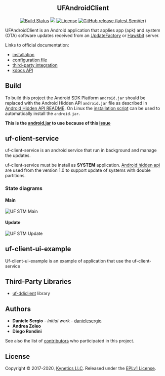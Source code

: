 <h2 align="center">UFAndroidClient</h2>
<p align="center">
<a href="https://github.com/Kynetics/uf-android-client/actions/workflows/pipeline-build.yml"><img alt="Build Status" src="https://github.com/Kynetics/uf-android-client/actions/workflows/pipeline-build.yml/badge.svg"></a>
<a href="https://codeclimate.com/github/Kynetics/uf-android-client/maintainability"><img src="https://api.codeclimate.com/v1/badges/3dcb8f7ce1c2a6c9f9e2/maintainability" /></a>
<a href="http://www.eclipse.org/legal/epl-v10.html"><img alt="License" src="https://img.shields.io/badge/License-EPL%201.0-red.svg"></a>
<a href="https://jitpack.io/#kynetics/uf-android-client"><img alt="GitHub release (latest SemVer)" src="https://img.shields.io/github/v/release/kynetics/uf-android-client"></a>
</p>

UFAndroidClient is an Android application that applies app (apk) and system (OTA) software updates received from an [UpdateFactory](https://www.kynetics.com/iot-platform-update-factory) or [Hawkbit](https://eclipse.org/hawkbit/) server.

Links to official documentation:
- [installation](https://docs.updatefactory.io/devices/android/android-client-packages/)
- [configuration file](https://docs.updatefactory.io/devices/android/android-config-files/)
- [third-party integration](https://docs.updatefactory.io/devices/android/third-party-integration-v1/)
- [kdocs API](https://kynetics.github.io/uf-android-client/)

## Build
To build this project the Android SDK Platform `android.jar` should be replaced with the Android Hidden API `android.jar` file as described in [Android Hidden API README](https://github.com/anggrayudi/android-hidden-api).
On Linux the [installation script](install_android-hidden-api-jar.sh) can be used to automatically install the `android.jar`.

**This is the [android.jar](https://github.com/Reginer/aosp-android-jar/blob/main/android-30/android.jar) 
to use because of this [issue](https://github.com/anggrayudi/android-hidden-api/issues/84)**

## uf-client-service
uf-client-service is an android service that run in background and manage the updates.

uf-client-service must be install as **SYSTEM** application. [Android hidden api](https://github.com/anggrayudi/android-hidden-api) 
are used from the version 1.0 to support update of systems with double partitions.

### State diagrams
#### Main
![UF STM Main](https://drive.google.com/uc?export=view&id=1g8r0gk7tNlrCbquzMlhXmDDGMxYc6kxT)
#### Update
![UF STM Update](https://drive.google.com/uc?export=view&id=1-EWX7pIpEWcBf3RFFW8MBhleooD8Nbp8)

## uf-client-ui-example
Uf-client-ui-example is an example of application that use the uf-client-service

## Third-Party Libraries
* [uf-ddiclient](https://github.com/Kynetics/uf-ddiclient) library

## Authors
* **Daniele Sergio** - *Initial work* - [danielesergio](https://github.com/danielesergio)
* **Andrea Zoleo** 
* **Diego Rondini**

See also the list of [contributors](https://github.com/Kynetics/UfAndroidClient/graphs/contributors) who participated in this project.

## License
Copyright © 2017-2020, [Kynetics LLC](https://www.kynetics.com).
Released under the [EPLv1 License](http://www.eclipse.org/legal/epl-v10.html).
